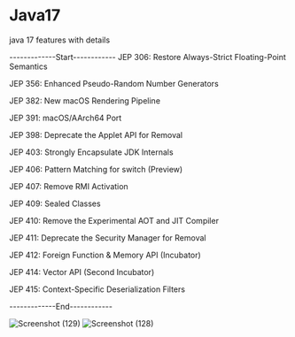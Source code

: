 # Java17
java 17 features with details


-------------Start------------
  JEP 306: Restore Always-Strict Floating-Point Semantics 
  
  JEP 356: Enhanced Pseudo-Random Number Generators	
  
  JEP 382: New macOS Rendering Pipeline
  
  JEP 391: macOS/AArch64 Port
  
  JEP 398: Deprecate the Applet API for Removal
  
  JEP 403: Strongly Encapsulate JDK Internals
  
  JEP 406: Pattern Matching for switch (Preview)
  
  JEP 407: Remove RMI Activation
  
  JEP 409: Sealed Classes
  
  JEP 410: Remove the Experimental AOT and JIT Compiler
  
  JEP 411: Deprecate the Security Manager for Removal
  
  JEP 412: Foreign Function & Memory API (Incubator)
  
  JEP 414: Vector API (Second Incubator)
  
  JEP 415: Context-Specific Deserialization Filters
  
  
  -------------End------------
  
  
![Screenshot (129)](https://user-images.githubusercontent.com/35216185/151666841-882498c3-a7b3-4424-9720-a336fdb944fc.png)
![Screenshot (128)](https://user-images.githubusercontent.com/35216185/151666843-77bc1b23-5bdf-4d2b-91d1-6680e7f1b19b.png)
